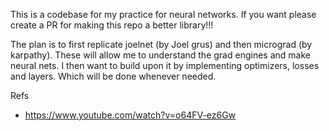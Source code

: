 This is a codebase for my practice for neural networks. If you want please create a PR for making this repo a better library!!!

The plan is to first replicate joelnet (by Joel grus) and then micrograd (by karpathy). These will allow me to understand the grad engines and make neural nets. I then want to build upon it by implementing optimizers, losses and layers. Which will be done whenever needed.

Refs
- https://www.youtube.com/watch?v=o64FV-ez6Gw